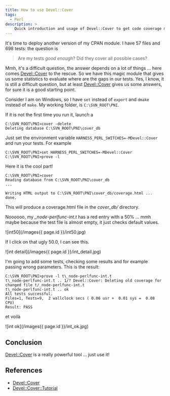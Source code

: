```yaml
---
title: How to use Devel::Cover
tags:
  - Perl
description: >
    Quick introduction and usage of Devel::Cover to get code coverage metrics for Perl
---
```


It's time to deploy another version of my CPAN module. I have 57 files and 698 tests: the question is

> Are my tests *good enough*? Did they cover all possible cases?

Mmh, it's a difficult question, the answer depends on a lot of things ... here comes [Devel::Cover][1] to the rescue.
So we have this magic module that gives us some statistics to evaluate where are the gaps in our tests.
Yes, I know, it is still a difficult question, but at least [Devel::Cover][1] gives us some answers, for sure it is a good starting point.

Consider I am on Windows, so I have `set` instead of `export` and `dmake` instead of `make`. My working folder, is `C:\SVN_ROOT\PNI`.

If it is not the first time you run it, launch a

```
C:\SVN_ROOT\PNI>cover -delete
Deleting database C:\SVN_ROOT\PNI\cover_db
```

Just set the environment variable `HARNESS_PERL_SWITCHES=-MDevel::Cover` and run your tests.
For example

```
C:\SVN_ROOT\PNI>set HARNESS_PERL_SWITCHES=-MDevel::Cover
C:\SVN_ROOT\PNI>prove -l
```

Here it is the cool part!

```
C:\SVN_ROOT\PNI>cover
Reading database from C:\SVN_ROOT\PNI\cover_db
...

Writing HTML output to C:\SVN_ROOT\PNI\cover_db/coverage.html ...
done.
```

This will produce a coverage.html file in the *cover_db/* directory.

Noooooo, my *_node-perlfunc-int.t* has a red entry with a 50% ... mmh maybe because the test file is almost empty, it just checks default values.

![int50](/images{{ page.id }}/int50.jpg)

If I click on that ugly <span class="badge danger">50.0</span>, I can see this.

![int detail](/images{{ page.id }}/int_detail.jpg)

I'm going to add some tests, checking some results and for example passing wrong parameters. This is the result:

```
C:\SVN_ROOT\PNI>prove -l t\_node-perlfunc-int.t
t\_node-perlfunc-int.t .. 1/? Devel::Cover: Deleting old coverage for changed file t/_node-perlfunc-int.t
t\_node-perlfunc-int.t .. ok
All tests successful.
Files=1, Tests=9,  2 wallclock secs ( 0.06 usr +  0.01 sys =  0.08 CPU)
Result: PASS
```

et voilà

![int ok](/images{{ page.id }}/int_ok.jpg)

## Conclusion

[Devel::Cover][1] is a really powerful tool ... just use it!

## References

* [Devel::Cover][1]
* [Devel::Cover::Tutorial][2]

[1]: https://metacpan.org/pod/Devel::Cover "Devel::Cover"
[2]: https://metacpan.org/pod/Devel::Cover::Tutorial "Devel::Cover::Tutorial"
